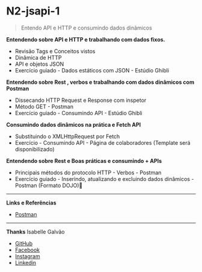 # N2-jsapi-1
> Entendo API e HTTP e consumindo dados dinâmicos

**Entendendo sobre API e HTTP e trabalhando com dados fixos.**

* Revisão Tags e Conceitos vistos
* Dinâmica de HTTP
* API e objetos JSON
* Exercício guiado - Dados estáticos com JSON - Estúdio Ghibli

**Entendendo sobre Rest , verbos e trabalhando com dados dinâmicos com Postman**

* Dissecando HTTP Request e Response com inspetor
* Método GET - Postman
* Exercício guiado - Consumindo API - Estúdio Ghibli

**Consumindo dados dinâmicos na prática e Fetch API**

* Substituindo o XMLHttpRequest por Fetch
* Exercício -  Consumindo API - Página de colaboradores (Template será disponibilizado)

**Entendendo sobre Rest e Boas práticas e consumindo + APIs**

* Principais métodos do protocolo HTTP - Verbos - Postman
* Exercício guiado -  Inserindo, atualizando e excluindo dados dinâmicos - Postman (Formato DOJO)

----
**Links e Referências**
* [Postman](https://www.getpostman.com/)

----
**Thanks**
Isabelle Galvão

* [GitHub](https://github.com/isabellegalvao)
* [Facebook](https://www.facebook.com/galvaoiisabelle)
* [Instagram](https://www.instagram.com/galvaoiisabelle/)
* [Linkedin](https://www.linkedin.com/in/galvaoisabelle/)
